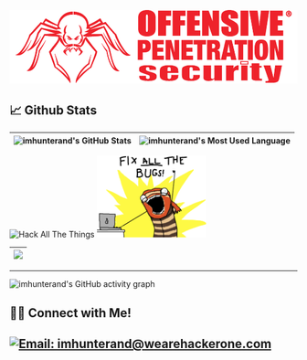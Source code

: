 

<a href="https://github.com/imhunterand/"><img src="https://github.com/imhunterand/imhunterand/blob/main/logo300.png" width="519" height="129"/></a>
## 📈 Github Stats
  
| <img align="center" width="320px" src="https://github-readme-stats-eight-theta.vercel.app/api?username=imhunterand&show_icons=true&hide_border=true&theme=radical&include_all_commits=true&count_private=true" alt="imhunterand's GitHub Stats"> | <img align="center" width="295px" src="https://github-readme-stats-eight-theta.vercel.app/api/top-langs/?username=imhunterand&langs_count=8&layout=compact&hide_border=true&theme=radical" alt="imhunterand's Most Used Language">
| ------------- | ------------- |  
<p align="left">
  <img width="38%" src="https://i.kym-cdn.com/photos/images/original/001/209/715/032.png" alt="Hack All The Things" />
  <img width="38%" src="https://raw.githubusercontent.com/streghstreek/streghstreek/main/fix.png" alt="Fix All The Bugs" />
</p>

| <img width="640px" src="https://github-readme-streak-stats.herokuapp.com/?user=imhunterand&hide_border=true&theme=radical">
| ------------- |

---

![imhunterand's GitHub activity graph](https://activity-graph.herokuapp.com/graph?username=imhunterand&hide_border=true&theme=redical)

## 🤝🏻 Connect with Me!
[![Email: imhunterand@wearehackerone.com](https://img.shields.io/badge/-imhunterand@wearehackerone.com-D14836?style=flat&logo=Gmail&logoColor=white)](mailto:imhunterand@wearehackerone.com)
---
